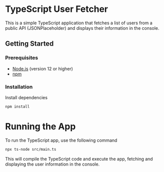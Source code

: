# TypeScript User Fetcher

This is a simple TypeScript application that fetches a list of users from a public API (JSONPlaceholder) and displays their information in the console.

## Getting Started

### Prerequisites

- [Node.js](https://nodejs.org/) (version 12 or higher)
- [npm](https://www.npmjs.com/)

### Installation
Install dependencies

```sh
npm install
```

# Running the App
To run the TypeScript app, use the following command


```sh
npx ts-node src/main.ts
```

This will compile the TypeScript code and execute the app, fetching and displaying the user information in the console.

